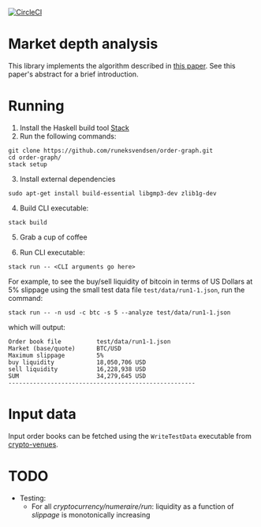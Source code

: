 [![CircleCI](https://circleci.com/gh/runeksvendsen/order-graph.svg?style=svg)](https://circleci.com/gh/runeksvendsen/order-graph)

# Market depth analysis

This library implements the algorithm described in [this paper](doc/RuneKSvendsen-CryptocurrencyLiquidity-Project2019.pdf). See this paper's abstract for a brief introduction.

# Running

1. Install the Haskell build tool [Stack](https://docs.haskellstack.org/en/stable/install_and_upgrade/)
2. Run the following commands:

```
git clone https://github.com/runeksvendsen/order-graph.git
cd order-graph/
stack setup
```

3. Install external dependencies

```
sudo apt-get install build-essential libgmp3-dev zlib1g-dev
```

4. Build CLI executable:

```
stack build
```

5. Grab a cup of coffee

6. Run CLI executable:

```
stack run -- <CLI arguments go here>
```

For example, to see the buy/sell liquidity of bitcoin in terms of US Dollars at 5% slippage using the small test data file `test/data/run1-1.json`, run the command:

```
stack run -- -n usd -c btc -s 5 --analyze test/data/run1-1.json
```

which will output:

```
Order book file          test/data/run1-1.json
Market (base/quote)      BTC/USD
Maximum slippage         5%
buy liquidity            18,050,706 USD
sell liquidity           16,228,938 USD
SUM                      34,279,645 USD
-----------------------------------------------------
```

# Input data

Input order books can be fetched using the `WriteTestData` executable from [crypto-venues](https://github.com/runeksvendsen/crypto-venues).

# TODO

* Testing:
  * For all *cryptocurrency/numeraire/run*: liquidity as a function of *slippage* is monotonically increasing
